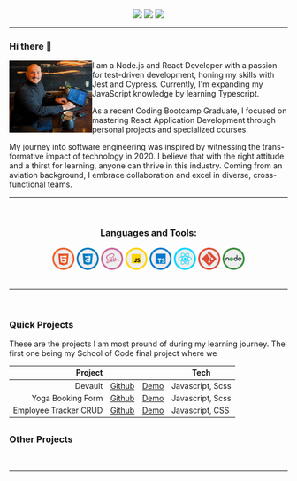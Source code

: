 <div align="center"> 
  <a href="https://www.instagram.com/tailshall/" target="_blank"><img src="https://img.shields.io/badge/-Instagram-%23E4405F?style=for-the-badge&logo=instagram&logoColor=white" target="_blank"></a>
  <a href = "mailto: charlestaylorhall05gmail.com"><img src="https://img.shields.io/badge/-Gmail-%23333?style=for-the-badge&logo=gmail&logoColor=white" target="_blank"></a>
  <a href="https://www.linkedin.com/in/charlestaylorhall/" target="_blank"><img src="https://img.shields.io/badge/-LinkedIn-%230077B5?style=for-the-badge&logo=linkedin&logoColor=white" target="_blank"></a> 
 </div>

<hr>

### Hi there 👋

<img align="left" src="profileimage.jpg" width="150" border-radius="50%">

<div>
I am a Node.js and React Developer with a passion for test-driven development, honing my skills with Jest and Cypress. Currently, I'm expanding my JavaScript knowledge by learning Typescript.

As a recent Coding Bootcamp Graduate, I focused on mastering React Application Development through personal projects and specialized courses.

My journey into software engineering was inspired by witnessing the trans-formative impact of technology in 2020. I believe that with the right attitude and a thirst for learning, anyone can thrive in this industry. Coming from an aviation background, I embrace collaboration and excel in diverse, cross-functional teams.
</div>

<hr>
<br>

<h3 align="center">Languages and Tools:</h3>
<div style="display: inline_block" align="center">
  <img src="html.png" width="40">
  <img src="css.png" width="40">
  <img src="sass.png" width="40">
  <img src="js.png" width="40">
  <img src="ts.png" width="40">
  <img src="react.png" width="40">
  <img src="git.png" width="40">
  <img src="node.png" width="40">
 
</div>


<br>
<hr>
<br>

<h3>Quick Projects</h3>
These are the projects I am most pround of during my learning journey. The first one being my School of Code final project where we 

|               Project |                                                            |                                                          | Tech                 |
|----------------------:|------------------------------------------------------------|----------------------------------------------------------|----------------------|
|               Devault | [Github](https://github.com/CTHall05/bc13_final-project_front-end-cyber-insecure) | [Demo](https://dev-vault.netlify.app/) | Javascript, Scss|
|     Yoga Booking Form | [Github](https://github.com/CTHall05/Izzy-Hall-Yoga)       | [Demo](https://izzy-hall-yoga-jrju-cthall05.vercel.app/) | Javascript, Scss     |
| Employee Tracker CRUD | [Github](https://github.com/CTHall05/React--Employee-Tracker-Crud)        | [Demo](https://employee-tracker-crud.vercel.app/)        | Javascript, CSS      |

##

<h3>Other Projects</h3>

<br>
<hr>
